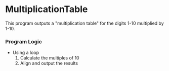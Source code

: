 # MultiplicationTable

This program outputs a "multiplication table" for the digits 1-10 multiplied by 1-10.

### Program Logic

- Using a loop
  1. Calculate the multiples of 10
  2. Align and output the results
